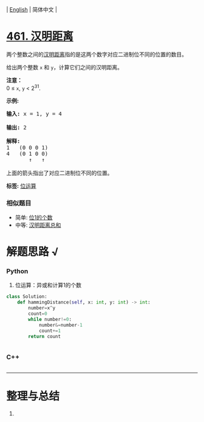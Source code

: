 | [English](README_EN.md) | 简体中文 |

# [461. 汉明距离](https://leetcode-cn.com/problems/hamming-distance)
<p>两个整数之间的<a href="https://baike.baidu.com/item/%E6%B1%89%E6%98%8E%E8%B7%9D%E7%A6%BB">汉明距离</a>指的是这两个数字对应二进制位不同的位置的数目。</p>

<p>给出两个整数 <code>x</code> 和 <code>y</code>，计算它们之间的汉明距离。</p>

<p><strong>注意：</strong><br />
0 &le; <code>x</code>, <code>y</code> &lt; 2<sup>31</sup>.</p>

<p><strong>示例:</strong></p>

<pre>
<strong>输入:</strong> x = 1, y = 4

<strong>输出:</strong> 2

<strong>解释:</strong>
1   (0 0 0 1)
4   (0 1 0 0)
       &uarr;   &uarr;

上面的箭头指出了对应二进制位不同的位置。
</pre>

**标签:**  [位运算](https://leetcode-cn.com/tag/bit-manipulation) 
 ### 相似题目
- 简单:	[位1的个数](https://leetcode-cn.com/problems/number-of-1-bits) 
- 中等:	[汉明距离总和](https://leetcode-cn.com/problems/total-hamming-distance) 

# 解题思路 √

### Python

1. 位运算：异或和计算1的个数

```python
class Solution:
    def hammingDistance(self, x: int, y: int) -> int:
        number=x^y
        count=0
        while number!=0:
            number&=number-1
            count+=1
        return count
```


```python

```

### C++

```cpp

```

---



# 整理与总结

1. 